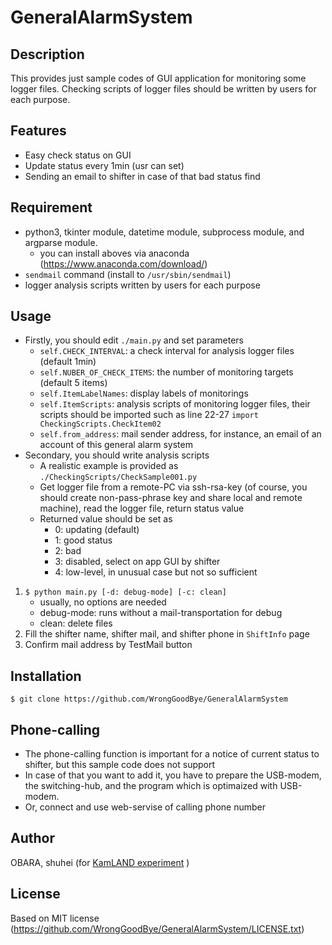 # GeneralAlarmSystem

## Description

This provides just sample codes of GUI application for monitoring some logger files.
Checking scripts of logger files should be written by users for each purpose.

## Features

- Easy check status on GUI
- Update status every 1min (usr can set)
- Sending an email to shifter in case of that bad status find


## Requirement

- python3, tkinter module, datetime module, subprocess module, and argparse module.
  - you can install aboves via anaconda (https://www.anaconda.com/download/) 
- `sendmail` command (install to `/usr/sbin/sendmail`)
- logger analysis scripts written by users for each purpose
  
## Usage

- Firstly, you should edit `./main.py` and set parameters
  - `self.CHECK_INTERVAL`: a check interval for analysis logger files (default 1min)
  - `self.NUBER_OF_CHECK_ITEMS`: the number of monitoring targets (default 5 items)
  - `self.ItemLabelNames`: display labels of monitorings
  - `self.ItemScripts`: analysis scripts of monitoring logger files, their scripts should be imported such as line 22-27 <code python>import CheckingScripts.CheckItem02</code>
  - `self.from_address`: mail sender address, for instance, an email of an account of this general alarm system
- Secondary, you should write analysis scripts
  - A realistic example is provided as `./CheckingScripts/CheckSample001.py`
  - Get logger file from a remote-PC via ssh-rsa-key (of course, you should create non-pass-phrase key and share local and remote machine), read the logger file, return status value
  - Returned value should be set as 
    - 0: updating (default)
    - 1: good status
    - 2: bad
    - 3: disabled, select on app GUI by shifter
    - 4: low-level, in unusual case but not so sufficient
1. `$ python main.py [-d: debug-mode] [-c: clean]`
   - usually, no options are needed
   - debug-mode: runs without a mail-transportation for debug
   - clean: delete files
2. Fill the shifter name, shifter mail, and shifter phone in `ShiftInfo` page
3. Confirm mail address by TestMail button


## Installation

    $ git clone https://github.com/WrongGoodBye/GeneralAlarmSystem

## Phone-calling
- The phone-calling function is important for a notice of current status to shifter, but this sample code does not support
- In case of that you want to add it, you have to prepare the USB-modem, the switching-hub, and the program which is optimaized with USB-modem.
- Or, connect and use web-servise of calling phone number

## Author

OBARA, shuhei
(for [KamLAND experiment](http://www.awa.tohoku.ac.jp/kamland) )

## License

Based on MIT license (https://github.com/WrongGoodBye/GeneralAlarmSystem/LICENSE.txt)
